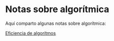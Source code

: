 # Notas sobre algorítmica 

Aquí comparto algunas notas sobre algorítmica:

[Eficiencia de algorítmos](https://github.com/CastilloEdaUnam/Notas/blob/main/EficienciaAlgoritmica.ipynb)
